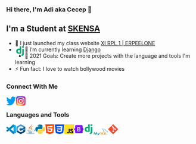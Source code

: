 ### Hi there, I'm Adi aka Cecep 👋

## I'm a Student at [SKENSA](http://www.smkn1denpasar.sch.id/)

- 🔭 I just launched my class website [XI RPL 1 | ERPEELONE](https://erpeelone.github.io/)
- 🌱 I’m currently learning [<img align="left" alt="Django" width="26px" src="icons/django.svg" /> Django](https://www.djangoproject.com/)
- 🥅 2021 Goals: Create more projects with the language and tools I'm learning
- ⚡ Fun fact: I love to watch bollywood movies

### Connect With Me

[<img align="left" alt="Twitter" width="26px" src="icons/twitter.svg" />](https://www.twitter.com/lolcecep)
[<img align="left" alt="Instagram" width="26px" src="icons/instagram.svg" />](https://www.instagram.com/adiiaryasutaa)

<br />

### Languages and Tools
[<img align="left" alt="Visual Studio Code" width="26px" src="icons/vscode.svg" />](https://code.visualstudio.com/)
[<img align="left" alt="C++" width="26px" src="icons/cpp.svg" />](http://mingw-w64.org/doku.php)
[<img align="left" alt="Java" width="26px" src="icons/java.svg" />](https://www.java.com/en/)
[<img align="left" alt="Pyhton" width="26px" src="icons/python.svg" />](https://www.python.org/)
[<img align="left" alt="HTML" width="26px" src="icons/html.svg" />](https://www.w3.org/html/)
[<img align="left" alt="CSS" width="26px" src="icons/css.svg" />](https://www.w3.org/TR/CSS/#css)
[<img align="left" alt="Javascript" width="26px" src="icons/javascript.svg" />](https://www.ecma-international.org/publications-and-standards/standards/ecma-262/)
[<img align="left" alt="Bootstrap" width="26px" src="icons/bootstrap.svg" />](https://getbootstrap.com/)
[<img align="left" alt="Django" width="26px" src="icons/django.svg" />](https://www.djangoproject.com/)
[<img align="left" alt="MySQL" width="40px" src="icons/mysql.svg" />](https://www.mysql.com/)
[<img align="left" alt="Git" width="26px" src="icons/git.svg" />](https://git-scm.com/)
